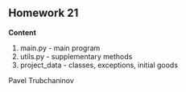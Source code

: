 
## Homework 21

**Content**

1. main.py - main program
2. utils.py - supplementary methods
3. project_data - classes, exceptions, initial goods

Pavel Trubchaninov
